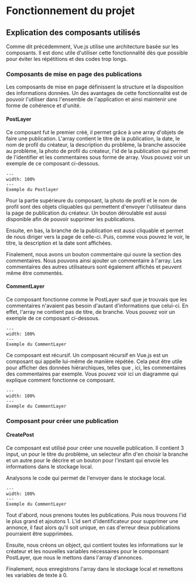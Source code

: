 # Fonctionnement du projet

## Explication des composants utilisés

Comme dit précédemment, Vue.js utilise une architecture basée sur les composants. Il est donc utile d'utiliser cette fonctionnalité dès que possible pour éviter les répétitions et des codes trop longs.
### Composants de mise en page des publications
Les composants de mise en page définissent la structure et la disposition des informations données. Un des avantages de cette fonctionnalité est de pouvoir l'utiliser dans l'ensemble de l'application et ainsi maintenir une forme de cohérence et d'unité.
#### PostLayer

Ce composant fut le premier créé, il permet grâce à une array d'objets de faire une publication. L'array contient le titre de la publication, la date, le nom de profil du créateur, la description du problème, la branche associée au problème, la photo de profil du créateur, l'id de la publication qui permet de l'identifier et les commentaires sous forme de array. Vous pouvez voir un exemple de ce composant ci-dessous.

```{figure} figures/Exemple_Postlayer.png
---
width: 100%
---
Exemple du Postlayer 
```

Pour la partie supérieure du composant, la photo de profil et le nom de profil sont des objets cliquables qui permettent d'envoyer l'utilisateur dans la page de publication du créateur. Un bouton déroulable est aussi disponible afin de pouvoir supprimer les publications.

Ensuite, en bas, la branche de la publication est aussi cliquable et permet de nous diriger vers la page de celle-ci. 
Puis, comme vous pouvez le voir, le titre, la description et la date sont affichées. 

Finalement, nous avons un bouton commentaire qui ouvre la section des commentaires. Nous pouvons ainsi ajouter un commentaire à l'array. Les commentaires des autres utilisateurs sont également affichés et peuvent même être commentés. 

#### CommentLayer

Ce composant fonctionne comme le PostLayer sauf que je trouvais que les commentaires n'avaient pas besoin d'autant d'informations que celui-ci. En effet, l'array ne contient pas de titre, de branche. Vous pouvez voir un exemple de ce composant ci-dessous.

```{figure} figures/Exemple_CommentLayer.png
---
width: 100%
---
Exemple du CommentLayer 
```

Ce composant est récursif. Un composant récursif en Vue.js est un composant qui appelle lui-même de manière répétée. Cela peut être utile pour afficher des données hiérarchiques, telles que , ici, les commentaires des commentaires par exemple. Vous pouvez voir ici un diagramme qui explique comment fonctionne ce composant.

```{figure} figures/Diagramme_recursive.png
---
width: 100%
---
Exemple du CommentLayer 
```

### Composant pour créer une publication

#### CreatePost

Ce composant est utilisé pour créer une nouvelle publication. Il contient 3 input, un pour le titre du problème, un selecteur afin d'en choisir la branche et un autre pour le décrire et un bouton pour l'instant qui envoie les informations dans le stockage local.

Analysons le code qui permet de l'envoyer dans le stockage local.

```{figure} figures/Code_localStorage.png
---
width: 100%
---
Exemple du CommentLayer 
```
Tout d'abord, nous prenons toutes les publications. Puis nous trouvons l'id le plus grand et ajoutons 1. L'id sert d'identificateur pour supprimer une annonce, il faut alors qu'il soit unique, en cas d'erreur deux publications pourraient être supprimées.

Ensuite, nous créons un object, qui contient toutes les informations sur le créateur et les nouvelles variables nécessaires pour le componsant PostLayer, que nous le mettons dans l'array d'annonces.

Finalement, nous enregistrons l'array dans le stockage local et remettons les variables de texte à 0.




